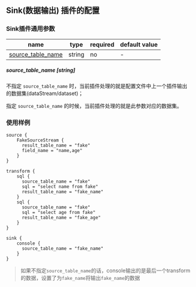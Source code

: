 ## Sink(数据输出) 插件的配置

### Sink插件通用参数
| name | type | required | default value |
| --- | --- | --- | --- |
| [source_table_name](#source_table_name-string) | string | no | - |


##### source_table_name [string]

不指定 `source_table_name` 时，当前插件处理的就是配置文件中上一个插件输出的数据集(dataStream/dataset)；

指定 `source_table_name` 的时候，当前插件处理的就是此参数对应的数据集。


### 使用样例

```
source {
    FakeSourceStream {
      result_table_name = "fake"
      field_name = "name,age"
    }
}

transform {
    sql {
      source_table_name = "fake"
      sql = "select name from fake"
      result_table_name = "fake_name"
    }
    sql {
      source_table_name = "fake"
      sql = "select age from fake"
      result_table_name = "fake_age"
    }
}

sink {
    console {
      source_table_name = "fake_name"
    }
}
```

> 如果不指定`source_table_name`的话，console输出的是最后一个transform的数据，设置了为`fake_name`将输出`fake_name`的数据